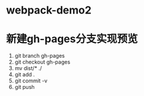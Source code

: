 # webpack-demo2
# 新建gh-pages分支实现预览
1. git branch gh-pages
2. git checkout gh-pages
3. mv dist/* ./
4. git add .
5. git commit -v
6. git push


